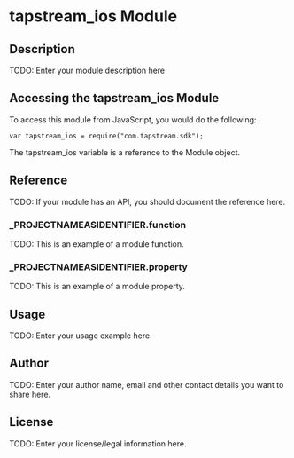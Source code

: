 # tapstream_ios Module

## Description

TODO: Enter your module description here

## Accessing the tapstream_ios Module

To access this module from JavaScript, you would do the following:

	var tapstream_ios = require("com.tapstream.sdk");

The tapstream_ios variable is a reference to the Module object.	

## Reference

TODO: If your module has an API, you should document
the reference here.

### ___PROJECTNAMEASIDENTIFIER__.function

TODO: This is an example of a module function.

### ___PROJECTNAMEASIDENTIFIER__.property

TODO: This is an example of a module property.

## Usage

TODO: Enter your usage example here

## Author

TODO: Enter your author name, email and other contact
details you want to share here. 

## License

TODO: Enter your license/legal information here.
